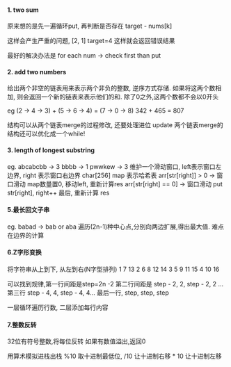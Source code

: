 #### 1. two sum

原来想的是先一遍循环put, 再判断是否存在 target - nums[k]

这样会产生严重的问题, [2, 1] target=4 这样就会返回错误结果

最好的解决办法是 for each num -> check first than put

#### 2. add two numbers

给出两个非空的链表用来表示两个非负的整数, 逆序方式存储.  如果将这两个数相加, 则会返回一个新的链表来表示他们的和.   除了0之外,这两个数都不会以0开头        

eg (2 -> 4 -> 3) + (5 -> 6 -> 4) = (7 -> 0 -> 8)     342 + 465 = 807

结构可以从两个链表merge的过程修改, 还要处理进位
update 两个链表merge的结构还可以优化成一个while!

#### 3. length of longest substring
eg. abcabcbb -> 3  bbbb -> 1   pwwkew -> 3
维护一个滑动窗口, left表示窗口左边界, right 表示窗口右边界
char[256] map 表示哈希表
arr[str[right]] > 0 -> 窗口滑动 map数量置0, 移动left, 重新计算res
arr[str[right] == 0] -> 窗口滑动 put str[right], right++
最后, 重新计算 res

#### 5.最长回文子串
eg. babad -> bab or aba
遍历(2n-1)种中心点,分别向两边扩展,得出最大值.  难点在边界的计算

#### 6.Z字形变换
将字符串从上到下, 从左到右(N字型排列)
1    7    13
2  6 8  12 14
3 5  9 11  15
4   10     16

可以找到规律,第一行间距是step=2n -2
第二行间距是 step - 2, 2, step - 2, 2 ...
第三行 step - 4, 4, step - 4, 4...
最后一行, step, step, step

一层循环遍历行数, 二层添加每行内容

#### 7.整数反转
32位有符号整数,将每位反转
如果有数值溢出,返回0   

用算术模拟进栈出栈 %10 取十进制最低位, /10 让十进制右移 * 10 让十进制左移                                                                                                    
